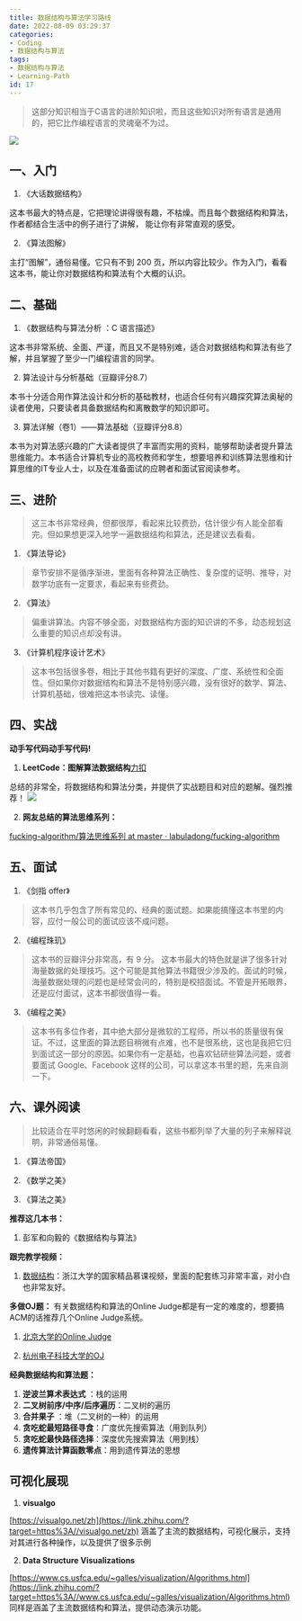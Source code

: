 ```yaml
---
title: 数据结构与算法学习路线
date: 2022-08-09 03:29:37
categories:
- Coding
- 数据结构与算法
tags:
- 数据结构与算法
- Learning-Path
id: 17
---
```


> 这部分知识相当于C语言的进阶知识啦，而且这些知识对所有语言是通用的，把它比作编程语言的灵魂毫不为过。

<!--more-->

![](https://img.arctee.cn/one/202207101219363.png)

## 一、入门

1. 《大话数据结构》

这本书最大的特点是，它把理论讲得很有趣，不枯燥。而且每个数据结构和算法，作者都结合生活中的例子进行了讲解， 能让你有非常直观的感受。

2. 《算法图解》

主打“图解”，通俗易懂。它只有不到 200 页，所以内容比较少。作为入门，看看这本书，能让你对数据结构和算法有个大概的认识。


## 二、基础

1. 《数据结构与算法分析 ：C 语言描述》

这本书非常系统、全面、严谨，而且又不是特别难，适合对数据结构和算法有些了解，并且掌握了至少一门编程语言的同学。

2. 算法设计与分析基础（豆瓣评分8.7）

本书十分适合用作算法设计和分析的基础教材，也适合任何有兴趣探究算法奥秘的读者使用，只要读者具备数据结构和离散数学的知识即可。

3. 算法详解（卷1）——算法基础（豆瓣评分8.8）

本书为对算法感兴趣的广大读者提供了丰富而实用的资料，能够帮助读者提升算法思维能力。本书适合计算机专业的高校教师和学生，想要培养和训练算法思维和计算思维的IT专业人士，以及在准备面试的应聘者和面试官阅读参考。


## 三、进阶

> 这三本书非常经典，但都很厚，看起来比较费劲，估计很少有人能全部看完。但如果想更深入地学一遍数据结构和算法，还是建议去看看。

1. 《算法导论》
> 章节安排不是循序渐进，里面有各种算法正确性、复杂度的证明、推导，对数学功底有一定要求，看起来有些费劲。

2. 《算法》
> 偏重讲算法。内容不够全面，对数据结构方面的知识讲的不多，动态规划这么重要的知识点却没有讲。

3. 《计算机程序设计艺术》
> 这本书包括很多卷，相比于其他书籍有更好的深度、广度、系统性和全面性。但如果你对数据结构和算法不是特别感兴趣，没有很好的数学、算法、计算机基础，很难把这本书读完、读懂。


## 四、实战

**动手写代码动手写代码!**

1. **LeetCode：图解算法数据结构**[力扣](https://link.zhihu.com/?target=https%3A//leetcode-cn.com/leetbook/detail/illustration-of-algorithm/)

总结的非常全，将数据结构和算法分类，并提供了实战题目和对应的题解。强烈推荐！
![](https://cdn.nlark.com/yuque/0/2021/png/1730795/1631696436248-ea17e0bb-358c-4032-9195-7031c4b0c312.png#clientId=u245baa3a-25bb-4&from=paste&id=R6aL1&margin=%5Bobject%20Object%5D&name=image.png&originHeight=564&originWidth=720&originalType=url&ratio=1&size=142225&status=done&style=none&taskId=ue1748d5e-c757-453f-9f0d-0899259ccaf)

2. **网友总结的算法思维系列：**

[fucking-algorithm/算法思维系列 at master · labuladong/fucking-algorithm](https://link.zhihu.com/?target=https%3A//github.com/labuladong/fucking-algorithm/tree/master/%25E7%25AE%2597%25E6%25B3%2595%25E6%2580%259D%25E7%25BB%25B4%25E7%25B3%25BB%25E5%2588%2597)


## 五、面试

1. 《剑指 offer》
> 这本书几乎包含了所有常见的、经典的面试题。如果能搞懂这本书里的内容，应付一般公司的面试应该不成问题。

2. 《编程珠玑》
> 这本书的豆瓣评分非常高，有 9 分。
> 这本书最大的特色就是讲了很多针对海量数据的处理技巧。这个可能是其他算法书籍很少涉及的。面试的时候，海量数据处理的问题也是经常会问的，特别是校招面试。不管是开拓眼界，还是应付面试，这本书都很值得一看。

3. 《编程之美》
> 这本书有多位作者，其中绝大部分是微软的工程师，所以书的质量很有保证。不过，这里面的算法题目稍微有点难，也不是很系统，这也是我把它归到面试这一部分的原因。如果你有一定基础，也喜欢钻研些算法问题，或者要面试 Google、Facebook 这样的公司，可以拿这本书里的题，先来自测一下。


## 六、课外阅读
> 比较适合在平时悠闲的时候翻翻看看，这些书都列举了大量的列子来解释说明，非常通俗易懂。

1. 《算法帝国》

2. 《数学之美》

3. 《算法之美》

**推荐这几本书：**

1. 彭军和向毅的《数据结构与算法》

**跟完教学视频：**

1. [数据结构](https://link.zhihu.com/?target=https%3A//www.icourse163.org/)：浙江大学的国家精品慕课视频，里面的配套练习非常丰富，对小白也非常友好。

**多做OJ题：**
有关数据结构和算法的Online Judge都是有一定的难度的，想要搞ACM的话推荐几个Online Judge系统。

1. [北京大学的Online Judge](https://link.zhihu.com/?target=http%3A//poj.org/problemlist%3Fvolume%3D1%26lang%3Dzh-CN%26change%3Dtrue)

2. [杭州电子科技大学的OJ](https://link.zhihu.com/?target=http%3A//acm.hdu.edu.cn/)

**经典数据结构和算法题：**

1. **逆波兰算术表达式** ：栈的运用
2. **二叉树前序/中序/后序遍历**：二叉树的遍历
3. **合并果子** ：堆（二叉树的一种）的运用
4. **贪吃蛇最短路径寻食**：广度优先搜索算法（用到队列） 
5. **贪吃蛇最快路径选择**：深度优先搜索算法（用到栈）
6. **遗传算法计算函数零点**：用到遗传算法的思想


## 可视化展现

1. **visualgo**

[https://visualgo.net/zh](https://link.zhihu.com/?target=https%3A//visualgo.net/zh)
涵盖了主流的数据结构，可视化展示，支持对其进行各种操作，以及提供了很多示例

2. **Data Structure Visualizations**

[https://www.cs.usfca.edu/~galles/visualization/Algorithms.html](https://link.zhihu.com/?target=https%3A//www.cs.usfca.edu/~galles/visualization/Algorithms.html)
同样是涵盖了主流数据结构和算法，提供动态演示功能。